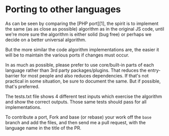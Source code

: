 # Porting to other languages
As can be seen by comparing the [PHP port][1], the spirit is to implement the same (as as close as possible) algorithm as in the original JS code, until we're more sure the algorithm is either solid (bug free) or perhaps we decide on a better universal algorithm. 

But the more similar the code algorithm implementations are, the easier it will be to maintain the various ports if changes must occur.

In as much as possible, please prefer to use core/built-in parts of each language rather than 3rd party packages/plugins. That reduces the entry-barrier for most people and also reduces dependencies. If that's not practical in some situation, be sure to document the same. But if possible, that's preferred.
 
The tests.txt file shows 4 different test inputs which exercise the algorithm and show the correct outputs. Those same tests should pass for all implementations.

To contribute a port, Fork and base (or rebase) your work off the `base` branch and add the files, and then send me a pull request, with the language name in the title of the PR.
